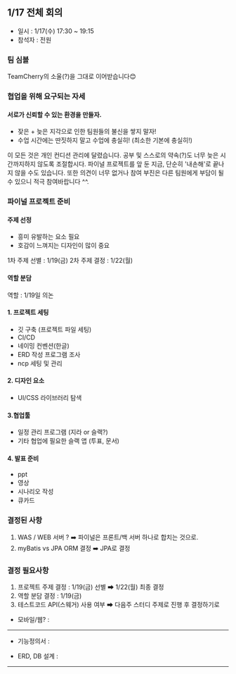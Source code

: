 

## 1/17 전체 회의 


* 일시 : 1/17(수) 17:30 ~ 19:15
* 참석자 : 전원


### 팀 심볼

TeamCherry의 소울(?)을 그대로 이어받습니다😊


### 협업을 위해 요구되는 자세

#### 서로가 신뢰할 수 있는 환경을 만들자.
- 잦은 + 늦은 지각으로 인한 팀원들의 불신을 쌓지 말자!
- 수업 시간에는 딴짓하지 말고 수업에 충실히! (최소한 기본에 충실히!)


이 모든 것은 개인 컨디션 관리에 달렸습니다. 공부 및 스스로의 약속(?)도 너무 늦은 시간까지하지 않도록 조절합시다.
파이널 프로젝트를 앞 둔 지금, 단순히 '내손해'로 끝나지 않을 수도 있습니다. 또한 의견이 너무 없거나 참여 부진은 다른 팀원에게 부담이 될 수 있으니 적극 참여바랍니다 ^^.




### 파이널 프로젝트 준비

#### 주제 선정

* 흥미 유발하는 요소 필요
* 호감이 느껴지는 디자인이 많이 중요


1차 주제 선별 : 1/19(금)
2차 주제 결정 : 1/22(월)


#### 역할 분담

역할 : 1/19일 의논

#### 1. 프로젝트 세팅

* 깃 구축 (프로젝트 파일 세팅)
* CI/CD
* 네이밍 컨벤션(한글)
* ERD 작성 프로그램 조사
* ncp 세팅 및 관리

#### 2. 디자인 요소

* UI/CSS 라이브러리 탐색

#### 3.협업툴

* 일정 관리 프로그램 (지라 or 슬랙?)
* 기타 협업에 필요한 슬랙 앱 (투표, 문서)

#### 4. 발표 준비

* ppt
* 영상  
* 시나리오 작성
* 큐카드


### 결정된 사항

1. WAS / WEB 서버 ? ➡️ 파이널은 프론트/백 서버 하나로 합치는 것으로.
2. myBatis vs JPA ORM 결정 ➡️ JPA로 결정


### 결정 필요사항

1. 프로젝트 주제 결정 : 1/19(금) 선별 ➡ 1/22(월) 최종 결정
2. 역할 분담 결정 : 1/19(금)
3. 테스트코드 API(스웨거) 사용 여부 ➡ 다음주 스터디 주제로 진행 후 결정하기로












* 모바일/웹? :

---

* 기능정의서 :

* ERD, DB 설계 :

---







